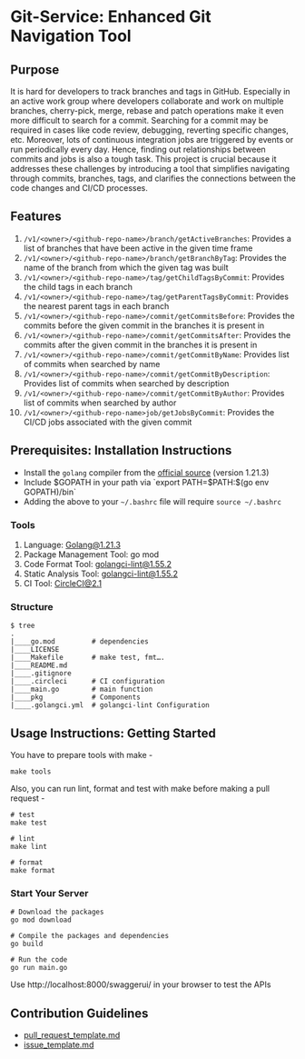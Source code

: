 # Git-Service: Enhanced Git Navigation Tool

## Purpose
It is hard for developers to track branches and tags in GitHub. Especially in an active work group where developers collaborate and work on multiple branches, cherry-pick, merge, rebase and patch operations make it even more difficult to search for a commit. Searching for a commit may be required in cases like code review, debugging, reverting specific changes, etc. Moreover, lots of continuous integration jobs are triggered by events or run periodically every day. Hence, finding out relationships between commits and jobs is also a tough task. This project is crucial because it addresses these challenges by introducing a tool that simplifies navigating through commits, branches, tags, and clarifies the connections between the code changes and CI/CD processes.

## Features
1. `/v1/<owner>/<github-repo-name>/branch/getActiveBranches`: Provides a list of branches that have been active in the given time frame
2. `/v1/<owner>/<github-repo-name>/branch/getBranchByTag`: Provides the name of the branch from which the given tag was built
3. `/v1/<owner>/<github-repo-name>/tag/getChildTagsByCommit`: Provides the child tags in each branch
4. `/v1/<owner>/<github-repo-name>/tag/getParentTagsByCommit`: Provides the nearest parent tags in each branch
5. `/v1/<owner>/<github-repo-name>/commit/getCommitsBefore`: Provides the commits before the given commit in the branches it is present in
6. `/v1/<owner>/<github-repo-name>/commit/getCommitsAfter`: Provides the commits after the given commit in the branches it is present in
7. `/v1/<owner>/<github-repo-name>/commit/getCommitByName`: Provides list of commits when searched by name
8. `/v1/<owner>/<github-repo-name>/commit/getCommitByDescription`: Provides list of commits when searched by description
9. `/v1/<owner>/<github-repo-name>/commit/getCommitByAuthor`: Provides list of commits when searched by author
10. `/v1/<owner>/<github-repo-name>job/getJobsByCommit`: Provides the CI/CD jobs associated with the given commit


## Prerequisites: Installation Instructions
* Install the `golang` compiler from the [official source](https://go.dev) (version 1.21.3)
* Include $GOPATH in your path via `export PATH=$PATH:$(go env GOPATH)/bin`
* Adding the above to your `~/.bashrc` file will require `source ~/.bashrc`

### Tools
1. Language: Golang@1.21.3
2. Package Management Tool: go mod
3. Code Format Tool: golangci-lint@1.55.2
4. Static Analysis Tool: golangci-lint@1.55.2
5. CI Tool: CircleCI@2.1

### Structure

``` shell
$ tree
.
|____go.mod         # dependencies
|____LICENSE		
|____Makefile       # make test, fmt….
|____README.md
|____.gitignore
|____.circleci	    # CI configuration
|____main.go	    # main function
|____pkg            # Components
|____.golangci.yml  # golangci-lint Configuration
```

## Usage Instructions: Getting Started

You have to prepare tools with make -

``` shell
make tools
```

Also, you can run lint, format and test with make before making a pull request -

``` shell
# test 
make test

# lint
make lint

# format
make format
```

### Start Your Server
``` shell
# Download the packages
go mod download

# Compile the packages and dependencies
go build

# Run the code
go run main.go
```

Use http://localhost:8000/swaggerui/ in your browser to test the APIs

## Contribution Guidelines
+ [pull_request_template.md](./pull_request_template.md)
+ [issue_template.md](./issue_template.md)
